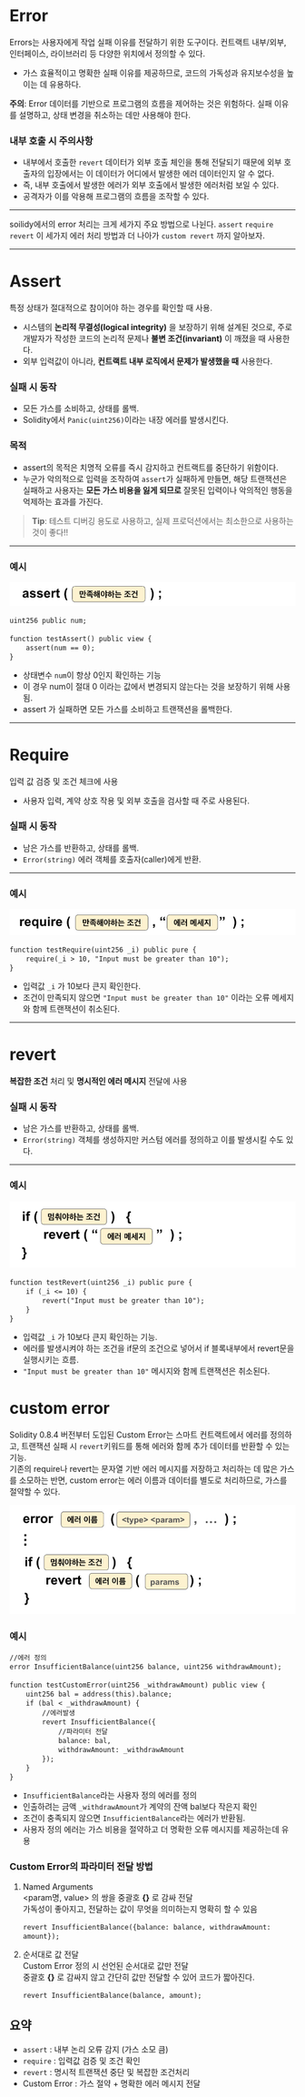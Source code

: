 

# Error

Errors는 사용자에게 작업 실패 이유를 전달하기 위한 도구이다. 
컨트랙트 내부/외부, 인터페이스, 라이브러리 등 다양한 위치에서 정의할 수 있다.

- 가스 효율적이고 명확한 실패 이유를 제공하므로, 코드의 가독성과 유지보수성을 높이는 데 유용하다. 

**주의**: Error 데이터를 기반으로 프로그램의 흐름을 제어하는 것은 위험하다. 실패 이유를 설명하고, 상태 변경을 취소하는 데만 사용해야 한다. 

### 내부 호출 시 주의사항
- 내부에서 호출한 `revert` 데이터가 외부 호출 체인을 통해 전달되기 때문에 외부 호출자의 입장에서는 이 데이터가 어디에서 발생한 에러 데이터인지 알 수 없다.
- 즉, 내부 호출에서 발생한 에러가 외부 호출에서 발생한 에러처럼 보일 수 있다.
- 공격자가 이를 악용해 프로그램의 흐름을 조작할 수 있다.

---
soilidy에서의 error 처리는 크게 세가지 주요 방법으로 나뉜다. `assert` `require` `revert`
이 세가지 에러 처리 방법과 더 나아가 `custom revert` 까지 알아보자. 

---
# Assert

특정 상태가 절대적으로 참이어야 하는 경우를 확인할 때 사용.

- 시스템의 **논리적 무결성(logical integrity)** 을 보장하기 위해 설계된 것으로, 주로 개발자가 작성한 코드의 논리적 문제나 **불변 조건(invariant)** 이 깨졌을 때 사용한다. 
- 외부 입력값이 아니라, **컨트랙트 내부 로직에서 문제가 발생했을 때** 사용한다.

### 실패 시 동작
- 모든 가스를 소비하고, 상태를 롤백.
- Solidity에서 `Panic(uint256)`이라는 내장 에러를 발생시킨다. 

### 목적
- assert의 목적은 치명적 오류를 즉시 감지하고 컨트랙트를 중단하기 위함이다.
- 누군가 악의적으로 입력을 조작하여 `assert`가 실패하게 만들면, 해당 트랜잭션은 실패하고 사용자는 **모든 가스 비용을 잃게 되므로** 잘못된 입력이나 악의적인 행동을 억제하는 효과를 가진다.

> **Tip**: 테스트 디버깅 용도로 사용하고, 실제 프로덕션에서는 최소한으로 사용하는 것이 좋다!!
---

### 예시
![error](../../image/assert.png)

```soliidity
uint256 public num;

function testAssert() public view {
    assert(num == 0);
}
```
- 상태변수 `num`이 항상 0인지 확인하는 기능
- 이 경우 num이 절대 0 이라는 값에서 변경되지 않는다는 것을 보장하기 위해 사용됨.
- assert 가 실패하면 모든 가스를 소비하고 트랜잭션을 롤백한다. 

---

# Require

입력 값 검증 및 조건 체크에 사용

- 사용자 입력, 계약 상호 작용 및 외부 호출을 검사할 때 주로 사용된다.


### 실패 시 동작
- 남은 가스를 반환하고, 상태를 롤백.
- `Error(string)` 에러 객체를 호출자(caller)에게 반환.
---

### 예시
![error](../../image/require.png)
```solidity
function testRequire(uint256 _i) public pure {
    require(_i > 10, "Input must be greater than 10");
}
```
- 입력값 `_i` 가 10보다 큰지 확인한다. 
- 조건이 만족되지 않으면 `"Input must be greater than 10"` 이라는 오류 메세지와 함께 트랜잭션이 취소된다. 
---
# revert
**복잡한 조건** 처리 및 **명시적인 에러 메시지** 전달에 사용

### 실패 시 동작
- 남은 가스를 반환하고, 상태를 롤백.
- `Error(string)` 객체를 생성하지만 커스텀 에러를 정의하고 이를 발생시킬 수도 있다.
---

### 예시
![error](../../image/revert.png)
```solidity
function testRevert(uint256 _i) public pure {
    if (_i <= 10) {
        revert("Input must be greater than 10");
    }
}
```
- 입력값 `_i` 가 10보다 큰지 확인하는 기능. 
- 에러를 발생시켜야 하는 조건을 if문의 조건으로 넣어서 if 블록내부에서 revert문을 실행시키는 흐름. 
- `"Input must be greater than 10"` 메시지와 함께 트랜잭션은 취소된다. 


# custom error

Solidity 0.8.4 버전부터 도입된 Custom Error는 스마트 컨트랙트에서 에러를 정의하고, 트랜잭션 실패 시 `revert`키워드를 통해 에러와 함께 추가 데이터를 반환할 수 있는 기능.   
기존의 require나 revert는 문자열 기반 에러 메시지를 저장하고 처리하는 데 많은 가스를 소모하는 반면, custom error는 에러 이름과 데이터를 별도로 처리하므로, 가스를 절약할 수 있다. 

![error](../../image/customError.png)

### 예시
```solidity
//에러 정의
error InsufficientBalance(uint256 balance, uint256 withdrawAmount);

function testCustomError(uint256 _withdrawAmount) public view {
    uint256 bal = address(this).balance;
    if (bal < _withdrawAmount) {
        //에러발생
        revert InsufficientBalance({
            //파라미터 전달
            balance: bal,
            withdrawAmount: _withdrawAmount
        });
    }
}
```
- `InsufficientBalance`라는 사용자 정의 에러를 정의
- 인출하려는 금액 `_withdrawAmount`가 계약의 잔액 bal보다 작은지 확인
- 조건이 충족되지 않으면 `InsufficientBalance`라는 에러가 반환됨. 
- 사용자 정의 에러는 가스 비용을 절약하고 더 명확한 오류 메시지를 제공하는데 유용

### Custom Error의 파라미터 전달 방법
1. Named Arguments  
    <param명, value> 의 쌍을 중괄호 **{}** 로 감싸 전달  
    가독성이 좋아지고, 전달하는 값이 무엇을 의미하는지 명확히 할 수 있음

    ```solidity
    revert InsufficientBalance({balance: balance, withdrawAmount: amount});
    ````
2. 순서대로 값 전달  
    Custom Error 정의 시 선언된 순서대로 값만 전달  
    중괄호 **{}** 로 감싸지 않고 간단히 값만 전달할 수 있어 코드가 짧아진다. 
    ```solidity
    revert InsufficientBalance(balance, amount);
    ```


## 요약 
- `assert` : 내부 논리 오류 감지 (가스 소모 큼)
- `require` : 입력값 검증 및 조건 확인
- `revert` : 명시적 트랜잭션 중단 및 복잡한 조건처리
- Custom Error : 가스 절약 + 명확한 에러 메시지 전달
